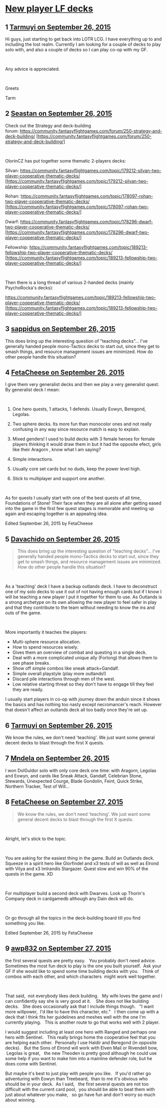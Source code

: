 # [New player LF decks](https://community.fantasyflightgames.com/topic/189611-new-player-lf-decks/)

## 1 [Tarmuyi on September 26, 2015](https://community.fantasyflightgames.com/topic/189611-new-player-lf-decks/?do=findComment&comment=1820357)

Hi guys, just starting to get back into LOTR LCG. I have everything up to and including the lost realm. Currently I am looking for a couple of decks to play solo with, and also a couple of decks so I can play co-op with my GF. 

 

Any advice is appreciated.

 

Greets

Tarm

## 2 [Seastan on September 26, 2015](https://community.fantasyflightgames.com/topic/189611-new-player-lf-decks/?do=findComment&comment=1820371)

Check out the Strategy and deck-building forum: https://community.fantasyflightgames.com/forum/250-strategy-and-deck-building/ [https://community.fantasyflightgames.com/forum/250-strategy-and-deck-building/]

 

OlorinCZ has put together some thematic 2-players decks:

Silvan: https://community.fantasyflightgames.com/topic/179212-silvan-two-player-cooperative-thematic-decks/ [https://community.fantasyflightgames.com/topic/179212-silvan-two-player-cooperative-thematic-decks/]

Rohan: https://community.fantasyflightgames.com/topic/178097-rohan-two-player-cooperative-thematic-decks/ [https://community.fantasyflightgames.com/topic/178097-rohan-two-player-cooperative-thematic-decks/]

Dwarf: https://community.fantasyflightgames.com/topic/178296-dwarf-two-player-cooperative-thematic-decks/ [https://community.fantasyflightgames.com/topic/178296-dwarf-two-player-cooperative-thematic-decks/]

Fellowship: https://community.fantasyflightgames.com/topic/189213-fellowship-two-player-cooperative-thematic-decks/ [https://community.fantasyflightgames.com/topic/189213-fellowship-two-player-cooperative-thematic-decks/]

 

Then there is a long thread of various 2-handed decks (mainly PsychoRocka's decks): 

https://community.fantasyflightgames.com/topic/189213-fellowship-two-player-cooperative-thematic-decks/ [https://community.fantasyflightgames.com/topic/189213-fellowship-two-player-cooperative-thematic-decks/]

## 3 [sappidus on September 26, 2015](https://community.fantasyflightgames.com/topic/189611-new-player-lf-decks/?do=findComment&comment=1820388)

This does bring up the interesting question of "teaching decks"... I've generally handed people mono-Tactics decks to start out, since they get to smash things, and resource management issues are minimized. How do other people handle this situation?

## 4 [FetaCheese on September 26, 2015](https://community.fantasyflightgames.com/topic/189611-new-player-lf-decks/?do=findComment&comment=1820413)

I give them very generalist decks and then we play a very generalist quest. By generalist deck I mean:

 

1. One hero quests, 1 attacks, 1 defends. Usually Eowyn, Beregond, Legolas.

2. Two sphere decks. Its more fun than monocolor ones and not really confusing in any way since resource match is easy to explain.

3. Mixed genders! I used to build decks with 3 female heroes for female players thinking it would draw them in but it had the opposite efect, girls like their Aragorn , know what I am saying?

4. Simple interactions.

5. Usually core set cards but no duds, keep the power level high.

6. Stick to multiplayer and support one another.

 

As for quests I usually start with one of the best quests of all time, Foundations of Stone! Their face when they are all alone after getting eased into the game in the first few quest stages is memorable and meeting up again and escaping together is an appealing idea.

Edited September 26, 2015 by FetaCheese

## 5 [Davachido on September 26, 2015](https://community.fantasyflightgames.com/topic/189611-new-player-lf-decks/?do=findComment&comment=1820421)

> This does bring up the interesting question of "teaching decks"... I've generally handed people mono-Tactics decks to start out, since they get to smash things, and resource management issues are minimized. How do other people handle this situation?

 

As a 'teaching' deck I have a backup outlands deck. I have to deconstruct one of my solo decks to use it out of not having enough cards but if I know I will be teaching a new player I put it together for them to use. As Outlands is a strong archetype on its own allowing the new player to feel safer in play and that they contribute to the team without needing to know the ins and outs of the game.

 

More importantly it teaches the players:

 * Multi-sphere resource allocation.
 * How to spend resources wisely.
 * Gives them an overview of combat and questing in a single deck.
 * Deal with a more complicated unique ally (Forlong) that allows them to see phase breaks.
 * Show off simple combos like sneak attack+Gandalf.
 * Simple overall playstyle (play more outlands!)
 * Discard pile interactions through men of the west.
 * Low relative starting threat so they don't have to engage till they feel they are ready.

I usually start players in co-op with journey down the anduin since it shows the basics and has nothing too nasty except necromancer's reach. However that doesn't affect an outlands deck all too badly once they're set up.

## 6 [Tarmuyi on September 26, 2015](https://community.fantasyflightgames.com/topic/189611-new-player-lf-decks/?do=findComment&comment=1820636)

We know the rules, we don't need 'teaching'. We just want some general decent decks to blast through the first X quests.

## 7 [Mndela on September 26, 2015](https://community.fantasyflightgames.com/topic/189611-new-player-lf-decks/?do=findComment&comment=1820753)

I won DolGuldor solo with only core deck one time: with Aragorn, Legolas and Eowyn, and cards like Sneak Attack, Gandalf, Celebrian Stone, Stewards, Unexpected Courge, Blade Gondolin, Feint, Quick Strike, Northern Tracker, Test of Will...

## 8 [FetaCheese on September 27, 2015](https://community.fantasyflightgames.com/topic/189611-new-player-lf-decks/?do=findComment&comment=1821019)

> We know the rules, we don't need 'teaching'. We just want some general decent decks to blast through the first X quests.

 

Alright, let's stick to the topic.

 

You are asking for the easiest thing in the game. Build an Outlands deck. Squeeze in a spirit hero like Glorfindel and x3 tests of will as well as Elrond with Vilya and x3 Imlrandis Stargazer. Quest slow and win 90% of the quests in the game. XD

 

For multiplayer build a second deck with Dwarves. Look up Thorin's Company deck in cardgamedb although any Dain deck will do. 

 

Or go through all the topics in the deck-building board till you find something you like.

Edited September 26, 2015 by FetaCheese

## 9 [awp832 on September 27, 2015](https://community.fantasyflightgames.com/topic/189611-new-player-lf-decks/?do=findComment&comment=1821342)

the first several quests are pretty easy.   You probably don't need advice.   Sometimes the most fun deck to play is the one you built yourself.  Ask your GF if she would like to spend some time building decks with you.   Think of combos with each other, and which characters  might work well together.

 

That said,  not everybody likes deck building.   My wife loves the game and I can confidently say she is very good at it.    She does not like building decks.   She does occasionally ask that I include things though.   "I want more willpower,  I'd like to have this character, etc."   I then come up with a deck that I think fits her guidelines and meshes well with the one I'm currently playing.   This is another route to go that works well with 2 player.

I would suggest including at least one hero with Ranged and perhaps one hero with Sentinel.   This really brings home the cooperative feel that you are helping each other.  Personally I use Haldir and Beregond (in opposite decks).   But the Sons of Elrond will work with Elven Mail or Rivendell bow,  Legolas is great,   the new Theoden is pretty good although he could use some help if you want to make him into a mainline defender role, but he does come with Sentinel.

But maybe it's best to just play with people you like.   If you'd rather go adventuring with Eowyn than Treebeard,  than to me it's obvious who should be in your deck.  As I said,   the first several quests are not too difficult with the current card pool,  you should be able to beat them with just about whatever you make,   so go have fun and don't worry so much about winning.

